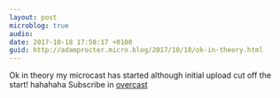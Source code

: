 ```yaml
---
layout: post
microblog: true
audio: 
date: 2017-10-18 17:50:17 +0100
guid: http://adamprocter.micro.blog/2017/10/18/ok-in-theory.html
---
```

Ok in theory my microcast has started although initial upload cut off the start! hahahaha Subscribe in [overcast](https://overcast.fm/itunes1297004999/fragmentum)
